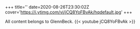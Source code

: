 +++
title=''
date=2020-08-26T23:30:02Z
cover='https://i.ytimg.com/vi/jCQ8YoFBvAk/hqdefault.jpg'
+++

All content belongs to GlennBeck.
{{< youtube jCQ8YoFBvAk >}}
